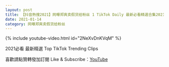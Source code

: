 ```yaml
---
layout: post
title: 【抖音熱搜2021】网曝郑爽卖假货给粉丝 1 TikTok Daily 最新必看精選合集2021 01 14
date: 2021-01-14
category: 网曝郑爽卖假货给粉丝
---
```


{% include youtube-video.html id="2NeXvDnKVqM" %}

2021必看 最新精選 Top TikTok Trending Clips

喜歡請點贊轉發加訂閱 Like & Subscribe：[YouTube](https://www.youtube.com/channel/UCAoR7VcanIPd04uEq_GIylA/videos)

